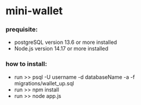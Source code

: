 # mini-wallet

### prequisite: 
  - postgreSQL version 13.6 or more installed
  - Node.js version 14.17 or more installed

### how to install:
  - run >> psql -U username -d databaseName -a -f migrations/wallet_up.sql
  - run >> npm install
  - run >> node app.js
